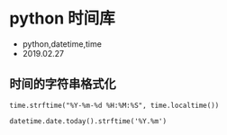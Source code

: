 # python 时间库
- python,datetime,time
- 2019.02.27


## 时间的字符串格式化

    time.strftime("%Y-%m-%d %H:%M:%S", time.localtime())

    datetime.date.today().strftime('%Y.%m')
